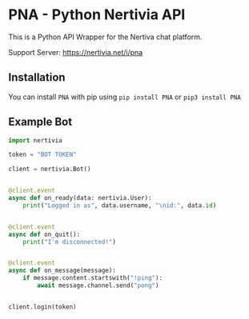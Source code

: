 # PNA - Python Nertivia API

This is a Python API Wrapper for the Nertiva chat platform.

Support Server: https://nertivia.net/i/pna

## Installation
You can install `PNA` with pip using
`pip install PNA` or `pip3 install PNA`

## Example Bot

```py
import nertivia

token = "BOT TOKEN"

client = nertivia.Bot()


@client.event
async def on_ready(data: nertivia.User):
    print("Logged in as", data.username, "\nid:", data.id)


@client.event
async def on_quit():
    print("I'm disconnected!")


@client.event
async def on_message(message):
    if message.content.startswith("!ping"):
        await message.channel.send("pong")


client.login(token)
```

